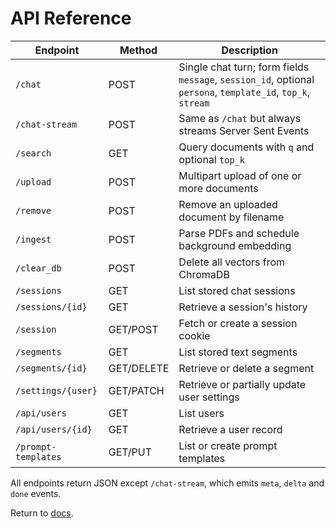 # API Reference

| Endpoint | Method | Description |
|----------|--------|-------------|
| `/chat` | POST | Single chat turn; form fields `message`, `session_id`, optional `persona`, `template_id`, `top_k`, `stream` |
| `/chat-stream` | POST | Same as `/chat` but always streams Server Sent Events |
| `/search` | GET | Query documents with `q` and optional `top_k` |
| `/upload` | POST | Multipart upload of one or more documents |
| `/remove` | POST | Remove an uploaded document by filename |
| `/ingest` | POST | Parse PDFs and schedule background embedding |
| `/clear_db` | POST | Delete all vectors from ChromaDB |
| `/sessions` | GET | List stored chat sessions |
| `/sessions/{id}` | GET | Retrieve a session's history |
| `/session` | GET/POST | Fetch or create a session cookie |
| `/segments` | GET | List stored text segments |
| `/segments/{id}` | GET/DELETE | Retrieve or delete a segment |
| `/settings/{user}` | GET/PATCH | Retrieve or partially update user settings |
| `/api/users` | GET | List users |
| `/api/users/{id}` | GET | Retrieve a user record |
| `/prompt-templates` | GET/PUT | List or create prompt templates |

All endpoints return JSON except `/chat-stream`, which emits `meta`, `delta` and `done` events.

Return to [docs](README.md).
